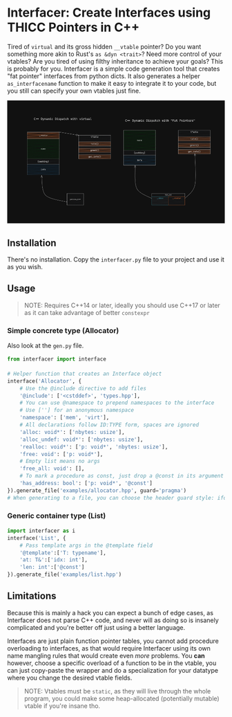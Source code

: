 # Interfacer: Create Interfaces using THICC Pointers in C++

Tired of `virtual` and its gross hidden `__vtable` pointer? Do you want
something more akin to Rust's `as &dyn <trait>`? Need more control of your
vtables? Are you tired of using filthy inheritance to achieve your goals? This
is probably for you. Interfacer is a simple code generation tool that creates
"fat pointer" interfaces from python dicts. It also generates a helper
`as_interfacename` function to make it easy to integrate it to your code, but
you still can specify your own vtables just fine.

![Different Approaches for Dynamic Dispatch](info.png)

## Installation

There's no installation. Copy the `interfacer.py` file to your project and use
it as you wish.

## Usage

> NOTE: Requires C++14 or later, ideally you should use C++17 or later as it
> can take advantage of better `constexpr`

### Simple concrete type (Allocator)

Also look at the `gen.py` file.

```python
from interfacer import interface

# Helper function that creates an Interface object
interface('Allocator', {
    # Use the @include directive to add files
    '@include': ['<cstddef>', 'types.hpp'],
    # You can use @namespace to prepend namespaces to the interface
    # Use [''] for an anonymous namespace
    'namespace': ['mem', 'virt'],
    # All declarations follow ID:TYPE form, spaces are ignored
    'alloc: void*': ['nbytes: usize'],
    'alloc_undef: void*': ['nbytes: usize'],
    'realloc: void*': ['p: void*', 'nbytes: usize'],
    'free: void': ['p: void*'],
    # Empty list means no args
    'free_all: void': [],
    # To mark a procedure as const, just drop a @const in its argument list
    'has_address: bool': ['p: void*', '@const']
}).generate_file('examples/allocator.hpp', guard='pragma')
# When generating to a file, you can choose the header guard style: ifdef, pragma or none(default)
```

### Generic container type (List)
```python
import interfacer as i
interface('List', {
    # Pass template args in the @template field
    '@template':['T: typename'],
    'at: T&':['idx: int'],
    'len: int':['@const']
}).generate_file('examples/list.hpp')
```

## Limitations

Because this is mainly a hack you can expect a bunch of edge cases, as
Interfacer does not parse C++ code, and never will as doing so is insanely
complicated and you're better off just using a better language.

Interfaces are just plain function pointer tables, you cannot add
procedure overloading to interfaces, as that would require Interfacer using its
own name mangling rules that would create even *more* problems. You **can**
however, choose a specific overload of a function to be in the vtable, you can
just copy-paste the wrapper and do a specialization for your datatype where you
change the desired vtable fields.

> NOTE: Vtables must be `static`, as they will live through the whole program,
> you could make some heap-allocated (potentially mutable) vtable if you're
> insane tho.

